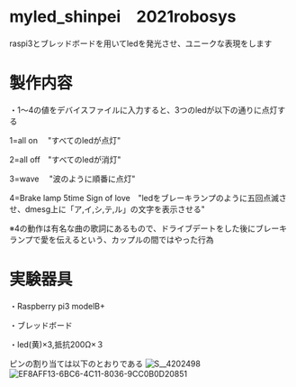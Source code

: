 # myled_shinpei　2021robosys
raspi3とブレッドボードを用いてledを発光させ、ユニークな表現をします

# 製作内容
・1～4の値をデバイスファイルに入力すると、3つのledが以下の通りに点灯する

1=all on 　"すべてのledが点灯"

2=all off　"すべてのledが消灯"

3=wave   　"波のように順番に点灯"

4=Brake lamp 5time Sign of love　"ledをブレーキランプのように五回点滅させ、dmesg上に「ア,イ,シ,テ,ル」の文字を表示させる"

※4の動作は有名な曲の歌詞にあるもので、ドライブデートをした後にブレーキランプで愛を伝えるという、カップルの間ではやった行為

# 実験器具
・Raspberry pi3 modelB+

・ブレッドボード

・led(黄)×3,抵抗200Ω×３

ピンの割り当ては以下のとおりである
![S__4202498](https://user-images.githubusercontent.com/97512094/148928081-f8ed5f7a-3182-412f-9068-c2737d1d4c4d.jpg)
![EF8AFF13-6BC6-4C11-8036-9CC0B0D20851](https://user-images.githubusercontent.com/97512094/148929031-1c8dc758-c728-4a38-815a-cc81d3c17702.jpg)
